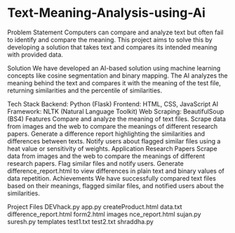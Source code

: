 # Text-Meaning-Analysis-using-Ai

Problem Statement
Computers can compare and analyze text but often fail to identify and compare the meaning. This project aims to solve this by developing a solution that takes text and compares its intended meaning with provided data.

Solution
We have developed an AI-based solution using machine learning concepts like cosine segmentation and binary mapping. The AI analyzes the meaning behind the text and compares it with the meaning of the test file, returning similarities and the percentile of similarities.

Tech Stack
Backend: Python (Flask)
Frontend: HTML, CSS, JavaScript
AI Framework: NLTK (Natural Language Toolkit)
Web Scraping: BeautifulSoup (BS4)
Features
Compare and analyze the meaning of text files.
Scrape data from images and the web to compare the meanings of different research papers.
Generate a difference report highlighting the similarities and differences between texts.
Notify users about flagged similar files using a heat value or sensitivity of weights.
Application
Research Papers
Scrape data from images and the web to compare the meanings of different research papers.
Flag similar files and notify users.
Generate difference_report.html to view differences in plain text and binary values of data repetition.
Achievements
We have successfully compared text files based on their meanings, flagged similar files, and notified users about the similarities.


Project Files
DEVhack.py
app.py
createProduct.html
data.txt
difference_report.html
form2.html
images
nce_report.html
sujan.py
suresh.py
templates
test1.txt
test2.txt
shraddha.py
